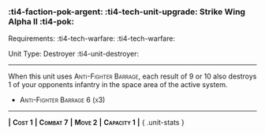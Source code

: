 ### :ti4-faction-pok-argent: :ti4-tech-unit-upgrade: **Strike Wing Alpha II** :ti4-pok:

Requirements: :ti4-tech-warfare: :ti4-tech-warfare:

Unit Type: Destroyer :ti4-unit-destroyer:

---

When this unit uses <span style="font-variant:small-caps;">Anti-Fighter Barrage</span>, each result of 9 or 10 also destroys 1 of your opponents infantry in the space area of the active system.

* <span style="font-variant:small-caps;">Anti-Fighter Barrage 6 (x3)</span> 

---

__|__ <span style="font-variant:small-caps;white-space: nowrap;">**Cost 1**</span> __|__ <span style="font-variant:small-caps;white-space: nowrap;">**Combat 7**</span> __|__ <span style="font-variant:small-caps;white-space: nowrap;">**Move 2**</span> __|__ <span style="font-variant:small-caps;white-space: nowrap;">**Capacity 1**</span> __|__
{ .unit-stats }
